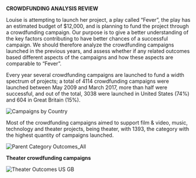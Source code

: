 **CROWDFUNDING ANALYSIS REVIEW**

Louise is attempting to launch her project, a play called “Fever”, the play has an estimated budget of $12,000, and is planning to fund the project through a crowdfunding campaign. 
Our purpose is to give a better understanding of the key factors contributing to have better chances of a successful campaign. We should therefore analyze the crowdfunding campaigns launched in the previous years, and assess whether if any related outcomes based different aspects of the campaigns and how these aspects are comparable to “Fever”.
 
Every year several crowdfunding campaigns are launched to fund a width spectrum of projects; a total of 4114 crowdfunding campaigns were launched between May 2009 and March 2017, more than half were successful, and out of the total, 3038 were launched in United States (74%) and 604 in Great Britain (15%). 

![Campaigns by Country](https://user-images.githubusercontent.com/88411170/130383044-8af15c7e-8c1a-4ed3-b17d-e0ba3eec9127.png)

Most of the crowdfunding campaigns aimed to support film & video, music, technology and theater projects, being theater, with 1393, the category with the highest quantity of campaigns launched.

![Parent Category Outcomes_All](https://user-images.githubusercontent.com/88411170/130381461-55440b77-4db3-42dc-8444-3abf74e37e6c.png)

**Theater crowdfunding campaigns**

![Theater Outcomes US GB](https://user-images.githubusercontent.com/88411170/130384309-b9b0e7e6-a72c-4f21-b17b-0eddc935ac4f.png)
